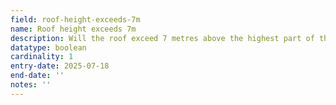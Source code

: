 ```yaml
---
field: roof-height-exceeds-7m
name: Roof height exceeds 7m
description: Will the roof exceed 7 metres above the highest part of the existing roof
datatype: boolean
cardinality: 1
entry-date: 2025-07-18
end-date: ''
notes: ''
---
```

